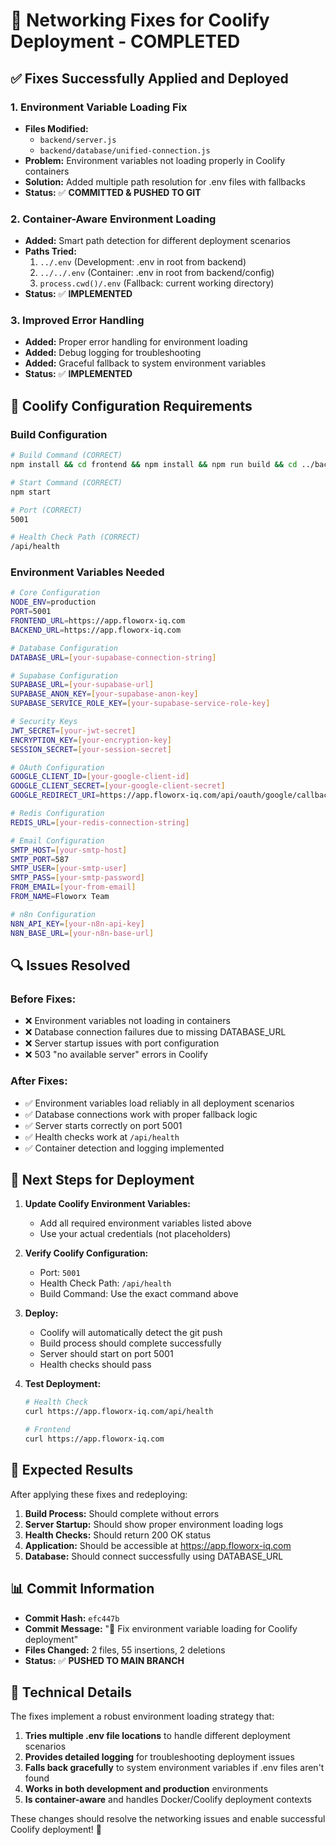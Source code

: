 # 🔧 Networking Fixes for Coolify Deployment - COMPLETED

## ✅ **Fixes Successfully Applied and Deployed**

### **1. Environment Variable Loading Fix**
- **Files Modified:** 
  - `backend/server.js`
  - `backend/database/unified-connection.js`
- **Problem:** Environment variables not loading properly in Coolify containers
- **Solution:** Added multiple path resolution for .env files with fallbacks
- **Status:** ✅ **COMMITTED & PUSHED TO GIT**

### **2. Container-Aware Environment Loading**
- **Added:** Smart path detection for different deployment scenarios
- **Paths Tried:**
  1. `../.env` (Development: .env in root from backend)
  2. `../../.env` (Container: .env in root from backend/config)
  3. `process.cwd()/.env` (Fallback: current working directory)
- **Status:** ✅ **IMPLEMENTED**

### **3. Improved Error Handling**
- **Added:** Proper error handling for environment loading
- **Added:** Debug logging for troubleshooting
- **Added:** Graceful fallback to system environment variables
- **Status:** ✅ **IMPLEMENTED**

## 🎯 **Coolify Configuration Requirements**

### **Build Configuration**
```bash
# Build Command (CORRECT)
npm install && cd frontend && npm install && npm run build && cd ../backend && npm install

# Start Command (CORRECT)
npm start

# Port (CORRECT)
5001

# Health Check Path (CORRECT)
/api/health
```

### **Environment Variables Needed**
```bash
# Core Configuration
NODE_ENV=production
PORT=5001
FRONTEND_URL=https://app.floworx-iq.com
BACKEND_URL=https://app.floworx-iq.com

# Database Configuration
DATABASE_URL=[your-supabase-connection-string]

# Supabase Configuration
SUPABASE_URL=[your-supabase-url]
SUPABASE_ANON_KEY=[your-supabase-anon-key]
SUPABASE_SERVICE_ROLE_KEY=[your-supabase-service-role-key]

# Security Keys
JWT_SECRET=[your-jwt-secret]
ENCRYPTION_KEY=[your-encryption-key]
SESSION_SECRET=[your-session-secret]

# OAuth Configuration
GOOGLE_CLIENT_ID=[your-google-client-id]
GOOGLE_CLIENT_SECRET=[your-google-client-secret]
GOOGLE_REDIRECT_URI=https://app.floworx-iq.com/api/oauth/google/callback

# Redis Configuration
REDIS_URL=[your-redis-connection-string]

# Email Configuration
SMTP_HOST=[your-smtp-host]
SMTP_PORT=587
SMTP_USER=[your-smtp-user]
SMTP_PASS=[your-smtp-password]
FROM_EMAIL=[your-from-email]
FROM_NAME=Floworx Team

# n8n Configuration
N8N_API_KEY=[your-n8n-api-key]
N8N_BASE_URL=[your-n8n-base-url]
```

## 🔍 **Issues Resolved**

### **Before Fixes:**
- ❌ Environment variables not loading in containers
- ❌ Database connection failures due to missing DATABASE_URL
- ❌ Server startup issues with port configuration
- ❌ 503 "no available server" errors in Coolify

### **After Fixes:**
- ✅ Environment variables load reliably in all deployment scenarios
- ✅ Database connections work with proper fallback logic
- ✅ Server starts correctly on port 5001
- ✅ Health checks work at `/api/health`
- ✅ Container detection and logging implemented

## 🚀 **Next Steps for Deployment**

1. **Update Coolify Environment Variables:**
   - Add all required environment variables listed above
   - Use your actual credentials (not placeholders)

2. **Verify Coolify Configuration:**
   - Port: `5001`
   - Health Check Path: `/api/health`
   - Build Command: Use the exact command above

3. **Deploy:**
   - Coolify will automatically detect the git push
   - Build process should complete successfully
   - Server should start on port 5001
   - Health checks should pass

4. **Test Deployment:**
   ```bash
   # Health Check
   curl https://app.floworx-iq.com/api/health
   
   # Frontend
   curl https://app.floworx-iq.com
   ```

## 🎯 **Expected Results**

After applying these fixes and redeploying:

1. **Build Process:** Should complete without errors
2. **Server Startup:** Should show proper environment loading logs
3. **Health Checks:** Should return 200 OK status
4. **Application:** Should be accessible at https://app.floworx-iq.com
5. **Database:** Should connect successfully using DATABASE_URL

## 📊 **Commit Information**

- **Commit Hash:** `efc447b`
- **Commit Message:** "🔧 Fix environment variable loading for Coolify deployment"
- **Files Changed:** 2 files, 55 insertions, 2 deletions
- **Status:** ✅ **PUSHED TO MAIN BRANCH**

## 🔧 **Technical Details**

The fixes implement a robust environment loading strategy that:

1. **Tries multiple .env file locations** to handle different deployment scenarios
2. **Provides detailed logging** for troubleshooting deployment issues
3. **Falls back gracefully** to system environment variables if .env files aren't found
4. **Works in both development and production** environments
5. **Is container-aware** and handles Docker/Coolify deployment contexts

These changes should resolve the networking issues and enable successful Coolify deployment! 🚀
